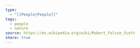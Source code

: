 ```yaml
---
type:
  - "[[People|People]]"
tags:
  - people
  - nature
source: https://en.wikipedia.org/wiki/Robert_Falcon_Scott
share: true
---
```



